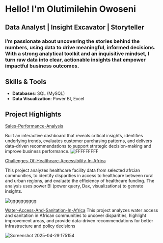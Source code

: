 # Hello! I'm Olutimilehin Owoseni
## Data Analyst | Insight Excavator | Storyteller
### I’m passionate about uncovering the stories behind the numbers, using data to drive meaningful, informed decisions. With a strong analytical toolkit and an inquisitive mindset, I turn raw data into clear, actionable insights that empower impactful business outcomes.
## Skills & Tools
- **Databases**: SQL (MySQL)
- **Data Visualization**: Power BI,  Excel
## Project Highlights
[Sales-Performance-Analysis](https://github.com/timiols/Sales-Performance-Analysis)

Built an interactive dashboard that reveals critical insights, identifies underlying trends, evaluates customer purchasing patterns, and delivers data-driven recommendations to support strategic decision-making and improve business performance.
![FFFFFFFFF](https://github.com/user-attachments/assets/46ad6f1e-472e-4a7a-91d6-43167f3e2fa0)

[Challenges-Of-Healthcare-Accessibility-In-Africa](https://github.com/timiols/Challenges-Of-Healthcare-Accessibility-In-Africa)

This project analyzes healthcare facility data from selected afrcian communities, to identify disparities in access to healthcare between rural and urban regions, and evaluate the efficiency of healthcare funding. The analysis uses power BI (power query, Dax, visualizations) to genrate insights.

![gggggggggg](https://github.com/user-attachments/assets/2b5cd2ad-c686-4ebd-b453-e2e8a55afe8a)

[Water-Access-And-Sanitation-In-Africa](https://github.com/timiols/Water-Access-And-Sanitation-In-Africa)
This project analyzes water access and sanitation in African communities to uncover disparities, highlight improvement areas, and provide data-driven recommendations for better infrastructure and policy decisions

![Screenshot 2025-04-29 175154](https://github.com/user-attachments/assets/fc08d845-341a-4618-b54d-07f66f0f327e)

